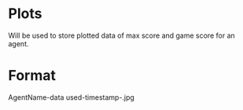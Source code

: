 # Plots
Will be used to store plotted data of max score and game score for an agent.

# Format
AgentName-data used-timestamp-.jpg
